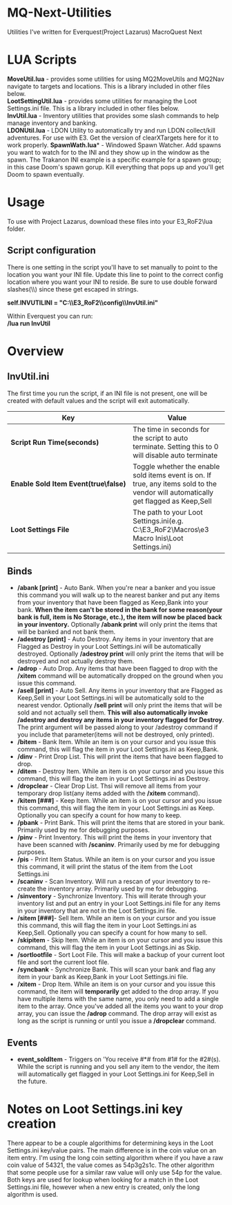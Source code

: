 # MQ-Next-Utilities
Utilities I've written for Everquest(Project Lazarus) MacroQuest Next

# LUA Scripts
**MoveUtil.lua** - provides some utilities for using MQ2MoveUtils and MQ2Nav navigate to targets and locations.  This is a library included in other files below.  
**LootSettingUtil.lua** - provides some utilities for managing the Loot Settings.ini file. This is a library included in other files below.  
**InvUtil.lua** - Inventory utilities that provides some slash commands to help manage inventory and banking.  
**LDONUtil.lua** - LDON Utility to automatically try and run LDON collect/kill adventures.  For use with E3.  Get the version of clearXTargets here for it to work properly.
**SpawnWath.lua*** - Windowed Spawn Watcher.  Add spawns you want to watch for to the INI and they show up in the window as the spawn.   The Trakanon INI example is a specific example for a spawn group; in this case Doom's spawn gorup.   Kill everything that pops up and you'll get Doom to spawn eventually.

# Usage
To use with Project Lazarus, download these files into your E3_RoF2\lua folder.  

## Script configuration
There is one setting in the script you'll have to set manually to point to the location you want your INI file.  Update this line to point to the correct config location where you want your INI to reside.  Be sure to use double forward slashes(\\\\) since these get escaped in strings.

**self.INVUTILINI = "C:\\\\E3_RoF2\\\\config\\\\InvUtil.ini"**


 Within Everquest you can run:  
 **/lua run InvUtil**  
  
# Overview
## InvUtil.ini

The first time you run the script, if an INI file is not present, one will be created with default values and the script will exit automatically.

|Key|Value|
|------------|-------------|
|**Script&nbsp;Run&nbsp;Time(seconds)**|The time in seconds for the script to auto terminate.  Setting this to 0 will disable auto terminate|
|**Enable&nbsp;Sold&nbsp;Item&nbsp;Event(true\false)**|Toggle whether the enable sold items event is on.  If true, any items sold to the vendor will automatically get flagged as Keep,Sell|
|**Loot&nbsp;Settings&nbsp;File**|The path to your Loot Settings.ini(e.g. C:\E3_RoF2\Macros\e3 Macro Inis\Loot Settings.ini)|

## Binds
- **/abank [print]** - Auto Bank.  When you're near a banker and you issue this command you will walk up to the nearest banker and put any items from your inventory that have been flagged as Keep,Bank into your bank.  **When the item can't be stored in the bank for some reason(your bank is full, item is No Storage, etc.), the item will now be placed back in your inventory.**  Optionally **/abank print** will only print the items that will be banked and not bank them.
- **/adestroy [print]** - Auto Destroy.  Any items in your inventory that are Flagged as Destroy in your Loot Settings.ini will be automatically destroyed.  Optionally **/adestroy print** will only print the items that will be destroyed and not actually destroy them.
- **/adrop** - Auto Drop.  Any items that have been flagged to drop with the **/xitem** command will be automatically dropped on the ground when you issue this command.  
- **/asell [print]** - Auto Sell.  Any items in your inventory that are Flagged as Keep,Sell in your Loot Settings.ini will be automatically sold to the nearest vendor.  Optionally **/sell print** will only print the items that will be sold and not actually sell them.  **This will also automatically invoke /adestroy and destroy any items in your inventory flagged for Destroy**.  The print argument will be passed along to your /adestroy command if you include that parameter(items will not be destroyed, only printed).
- **/bitem** - Bank Item.  While an item is on your cursor and you issue this command, this will flag the item in your Loot Settings.ini as Keep,Bank.
- **/dinv** - Print Drop List.  This will print the items that have been flagged to drop.  
- **/ditem** - Destroy Item.  While an item is on your cursor and you issue this command, this will flag the item in your Loot Settings.ini as Destroy.
- **/dropclear** - Clear Drop List.  Thsi will remove all items from your temporary drop list(any items added with the **/xitem** command).
- **/kitem [###]** - Keep Item.  While an item is on your cursor and you issue this command, this will flag the item in your Loot Settings.ini as Keep.  Optionally you can specify a count for how many to keep.
- **/pbank** - Print Bank.  This will print the items that are stored in your bank.  Primarily used by me for debugging purposes.
- **/pinv** - Print Inventory.  This will print the items in your inventory that have been scanned with **/scaninv**.  Primarily used by me for debugging purposes.
- **/pis** - Print Item Status.  While an item is on your cursor and you issue this command, it will print the status of the item from the Loot Settings.ini
- **/scaninv** - Scan Inventory.  Will run a rescan of your inventory to re-create the inventory array.  Primarily used by me for debugging.
- **/sinventory** - Synchronize Inventory.  This will iterate through your inventory list and put an entry in your Loot Settings.ini file for any items in your inventory that are not in the Loot Settings.ini file.
- **/sitem [###]**- Sell Item.  While an item is on your cursor and you issue this command, this will flag the item in your Loot Settings.ini as Keep,Sell.  Optionally you can specify a count for how many to sell.
- **/skipitem** - Skip Item.  While an item is on your cursor and you issue this command, this will flag the item in your Loot Settings.ini as Skip.
- **/sortlootfile** - Sort Loot File.  This will make a backup of your current loot file and sort the current loot file.
- **/syncbank** - Synchronize Bank.  This will scan your bank and flag any item in your bank as Keep,Bank in your Loot Settings.ini file.
- **/xitem** - Drop Item. While an item is on your cursor and you issue this command, the item will **temporarily** get added to the drop array.  If you have multiple items with the same name, you only need to add a single item to the array.  Once you've added all the items you want to your drop array, you can issue the **/adrop** command.  The drop array will exist as long as the script is running or until you issue a **/dropclear** command.
## Events
- **event_soldItem** - Triggers on 'You receive #*# from #1# for the #2#(s).  While the script is running and you sell any item to the vendor, the item will automatically get flagged in your Loot Settings.ini for Keep,Sell in the future.

# Notes on Loot Settings.ini key creation
There appear to be a couple algorithims for determining keys in the Loot Settings.ini key/value pairs.  The main difference is in the coin value on an item entry.  I'm using the long coin setting algorithm where if you have a raw coin value of 54321, the value comes as 54p3g2s1c.  The other algorithm that some people use for a similar raw value will only use 54p for the value.  Both keys are used for lookup when looking for a match in the Loot Settings.ini file, however when a new entry is created, only the long algorithm is used.
